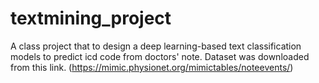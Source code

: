# textmining_project

A class project that to design a deep learning-based text classification models to predict icd code from doctors' note.
Dataset was downloaded from this link. (https://mimic.physionet.org/mimictables/noteevents/) 
